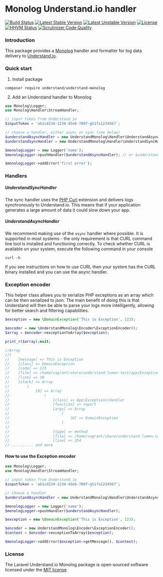 # Monolog Understand.io handler 

[![Build Status](https://travis-ci.org/understand/understand-monolog.svg)](https://travis-ci.org/understand/understand-monolog)
[![Latest Stable Version](https://poser.pugx.org/understand/understand-monolog/v/stable.svg)](https://packagist.org/packages/understand/understand-monolog) 
[![Latest Unstable Version](https://poser.pugx.org/understand/understand-monolog/v/unstable.svg)](https://packagist.org/packages/understand/understand-monolog) 
[![License](https://poser.pugx.org/understand/understand-monolog/license.svg)](https://packagist.org/packages/understand/understand-monolog)
[![HHVM Status](http://hhvm.h4cc.de/badge/understand/understand-monolog.svg)](http://hhvm.h4cc.de/package/understand/understand-monolog)
[![Scrutinizer Code Quality](https://scrutinizer-ci.com/g/understand/understand-monolog/badges/quality-score.png?b=master)](https://scrutinizer-ci.com/g/understand/understand-monolog/?branch=master)

### Introduction

This package provides a [Monolog](https://github.com/Seldaek/monolog) handler and formatter for log data delivery to [Understand.io](https://www.understand.io).


### Quick start

1. Install package

```
composer require understand/understand-monolog
```

2. Add an Understand handler to Monolog
```php
use Monolog\Logger;
use Monolog\Handler\StreamHandler;

// input token from Understand.io
$inputToken = 'ab1cd234-1234-45e6-789f-gh1fa1234567';

// choose a handler, either async or sync (see below)
$understandAsyncHandler = new UnderstandMonolog\Handler\UnderstandAsyncHandler($inputToken); // async handler
$understandSyncHandler = new UnderstandMonolog\Handler\UnderstandSyncHandler($inputToken); // sync handler

$monologLogger = new Logger('name');
$monologLogger->pushHandler($understandAsyncHandler); // or $understandSyncHandler

$monologLogger->addError('first error');
```

### Handlers

##### UnderstandSyncHandler
The sync handler uses the [PHP Curl](http://php.net/manual/en/book.curl.php) extension and delivers logs synchronously to Understand.io. This means that if your application generates a large amount of data it could slow down your app.

##### UnderstandAsyncHandler
We recommend making use of the `async` handler where possible. It is supported in most systems - the only requirement is that CURL command line tool is installed and functioning correctly. To check whether CURL is available on your system, execute the following command in your console
```
curl -h
```
If you see instructions on how to use CURL then your system has the CURL binary installed and you can use the async handler.



### Exception encoder
This helper class allows you to serialize PHP exceptions as an array which can be then serialized to json. The main benefit of doing this is that Understand will then be able to parse your logs more intelligently, allowing for better search and filtering capabilities.

```php
$exception = new \DomainException('This is Exception', 123);

$encoder = new \UnderstandMonolog\Encoder\ExceptionEncoder();
$array = $encoder->exceptionToArray($exception);

print_r($array);exit;

//Array
//(
//    [message] => This is Exception
//    [class] => DomainException
//    [code] => 123
//    [file] => /home/vagrant/share/understand-lumen-test/app/Exceptions/Handler.php
//    [line] => 30
//    [stack] => Array
//        (
//            [0] => Array
//                (
//                    [class] => App\Exceptions\Handler
//                    [function] => report
//                    [args] => Array
//                        (
//                            [0] => DomainException
//                        )
//
//                    [type] => method
//                    [file] => /home/vagrant/share/understand-lumen-test/vendor/laravel/lumen-framework/src/Application.php
//                    [line] => 354
// .......... and more

```

#### How to use the Exception encoder

```php
use Monolog\Logger;
use Monolog\Handler\StreamHandler;

// input token from Understand.io
$inputToken = 'ab1cd234-1234-45e6-789f-gh1fa1234567';

// choose a handler
$understandAsyncHandler = new UnderstandMonolog\Handler\UnderstandAsyncHandler($inputToken); // async handler

$monologLogger = new Logger('name');
$monologLogger->pushHandler($understandAsyncHandler);

$exception = new \DomainException('This is Exception', 123);

$encoder = new UnderstandMonolog\Encoder\ExceptionEncoder();
$context = $encoder->exceptionToArray($exception);

$monologLogger->addError($exception->getMessage(), $context);
```

### License

The Laravel Understand.io Monolog package is open-sourced software licensed under the [MIT license](http://opensource.org/licenses/MIT)
